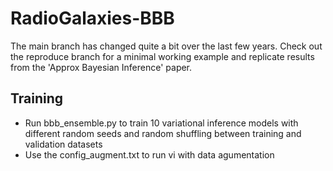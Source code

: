 # RadioGalaxies-BBB
The main branch has changed quite a bit over the last few years. Check out the reproduce branch for a minimal working example and replicate results from the 'Approx Bayesian Inference' paper.

## Training
 

- Run bbb_ensemble.py to train 10 variational inference models with different random seeds and random shuffling between training  and validation datasets 
- Use the config_augment.txt to run vi with data agumentation